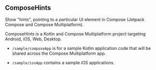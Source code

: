 ## ComposeHints

Show "hints", pointing to a particular UI element in Compose (Jetpack Compose and Compose
Multiplatform).

ComposeHints is a Kotlin and Compose Multiplatform project targeting Android, iOS, Web, Desktop.

* `/sample/composeApp` is for a sample Kotlin application code that will be shared across the
  Compose Multiplatform app.

* `/sample/iosApp` contains a sample iOS applications.
